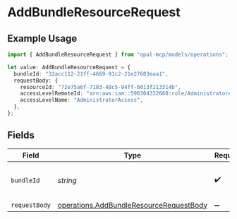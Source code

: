 # AddBundleResourceRequest

## Example Usage

```typescript
import { AddBundleResourceRequest } from "opal-mcp/models/operations";

let value: AddBundleResourceRequest = {
  bundleId: "32acc112-21ff-4669-91c2-21e27683eaa1",
  requestBody: {
    resourceId: "72e75a6f-7183-48c5-94ff-6013f213314b",
    accessLevelRemoteId: "arn:aws:iam::590304332660:role/AdministratorAccess",
    accessLevelName: "AdministratorAccess",
  },
};
```

## Fields

| Field                                                                                              | Type                                                                                               | Required                                                                                           | Description                                                                                        | Example                                                                                            |
| -------------------------------------------------------------------------------------------------- | -------------------------------------------------------------------------------------------------- | -------------------------------------------------------------------------------------------------- | -------------------------------------------------------------------------------------------------- | -------------------------------------------------------------------------------------------------- |
| `bundleId`                                                                                         | *string*                                                                                           | :heavy_check_mark:                                                                                 | The ID of the bundle.                                                                              | 32acc112-21ff-4669-91c2-21e27683eaa1                                                               |
| `requestBody`                                                                                      | [operations.AddBundleResourceRequestBody](../../models/operations/addbundleresourcerequestbody.md) | :heavy_minus_sign:                                                                                 | N/A                                                                                                |                                                                                                    |